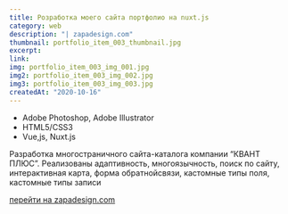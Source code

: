 ```yaml
---
title: Розработка моего сайта портфолио на nuxt.js
category: web
description: "| zapadesign.com"
thumbnail: portfolio_item_003_thumbnail.jpg
excerpt: 
link: 
img: portfolio_item_003_img_001.jpg
img2: portfolio_item_003_img_002.jpg
img3: portfolio_item_003_img_003.jpg
createdAt: "2020-10-16"
---
```


- Adobe Photoshop, Adobe Illustrator
- HTML5/CSS3
- Vue,js, Nuxt.js

Разработка многостраничного сайта-каталога компании “КВАНТ ПЛЮС”. Реализованы адаптивность, многоязычность, поиск по сайту, интерактивная карта, форма обратнойсвязи, кастомные типы поля, кастомные типы записи

[перейти на zapadesign.com](http://zapadesign.com)
